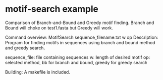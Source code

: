 # motif-search example

Comparison of Branch-and-Bound and Greedy motif finding. Branch and Bound will choke on test1.fasta but Greedy will work.

Command overview:
MotifSearch sequence_filename.txt w op
Description: Program for finding motifs in sequences
using branch and bound method and greedy search.

sequence_file: file containing sequences
w: length of desired motif
op: selected method, bb for branch and bound, greedy
for greedy search

Building:
A makefile is included.
